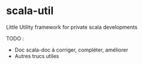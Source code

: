 # scala-util
Little Utility framework for private scala developments


TODO : 
 - Doc scala-doc à corriger, compléter, améliorer
 - Autres trucs utiles
